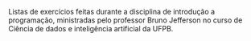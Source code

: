 Listas de exercícios feitas durante a disciplina de introdução a programação, ministradas pelo professor Bruno Jefferson no curso de Ciência de dados e inteligência artificial da UFPB.  
